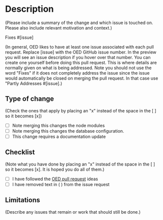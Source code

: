 # Description

(Please include a summary of the change and which issue is touched on. Please also include relevant motivation and context.)

Fixes #[issue]

(In general, OED likes to have at least one issue associated with each pull request. Replace [issue] with the OED GitHub issue number. In the preview you will see an issue description if you hover over that number. You can create one yourself before doing this pull request. This is where details are normally given on what is being addressed. Note you should not use the word "Fixes" if it does not completely address the issue since the issue would automatically be closed on merging the pull request. In that case use "Partly Addresses #[issue].)

## Type of change

(Check the ones that apply by placing an "x" instead of the space in the [ ] so it becomes [x])

- [ ] Note merging this changes the node modules
- [ ] Note merging this changes the database configuration.
- [ ] This change requires a documentation update

## Checklist

(Note what you have done by placing an "x" instead of the space in the [ ] so it becomes [x]. It is hoped you do all of them.)

- [ ] I have followed the [OED pull request](https://openenergydashboard.github.io/developer/pr.html) ideas
- [ ] I have removed text in ( ) from the issue request

## Limitations

(Describe any issues that remain or work that should still be done.)
